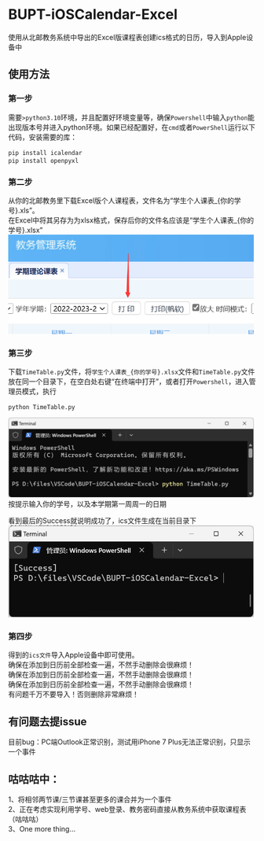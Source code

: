 # BUPT-iOSCalendar-Excel
使用从北邮教务系统中导出的Excel版课程表创建ics格式的日历，导入到Apple设备中

## 使用方法
### 第一步
需要`>python3.10`环境，并且配置好环境变量等，确保`Powershell`中输入`python`能出现版本号并进入python环境。如果已经配置好，在`cmd`或者`PowerShell`运行以下代码，安装需要的库：
```python3
pip install icalendar
pip install openpyxl
```
### 第二步
从你的北邮教务里下载Excel版个人课程表，文件名为“学生个人课表_{你的学号}.xls”。  
在Excel中将其另存为为xlsx格式，保存后你的文件名应该是“学生个人课表_{你的学号}.xlsx”
<img src="https://github.com/Guest-Liang/BUPT-iOSCalendar-Excel/blob/main/ScrennShots/GetExcelFile.png" width="500px">

### 第三步
下载`TimeTable.py`文件，将`学生个人课表_{你的学号}.xlsx`文件和`TimeTable.py`文件放在同一个目录下，在空白处右键“在终端中打开”，或者打开`Powershell`，进入管理员模式，执行
```python3
python TimeTable.py
```
<img src="https://github.com/Guest-Liang/BUPT-iOSCalendar-Excel/blob/main/ScrennShots/ExecuteTheCommand.png" width="500px">
按提示输入你的学号，以及本学期第一周周一的日期

看到最后的Success就说明成功了，ics文件生成在当前目录下
<img src="https://github.com/Guest-Liang/BUPT-iOSCalendar-Excel/blob/main/ScrennShots/Success.png" width="500px">


### 第四步
得到的`ics文件`导入Apple设备中即可使用。  
确保在添加到日历前全部检查一遍，不然手动删除会很麻烦！  
确保在添加到日历前全部检查一遍，不然手动删除会很麻烦！  
确保在添加到日历前全部检查一遍，不然手动删除会很麻烦！  
有问题千万不要导入！否则删除非常麻烦！

## 有问题去提issue
目前bug：PC端Outlook正常识别，测试用iPhone 7 Plus无法正常识别，只显示一个事件

## 咕咕咕中：
1、将相邻两节课/三节课甚至更多的课合并为一个事件  
2、正在考虑实现利用学号、web登录、教务密码直接从教务系统中获取课程表（咕咕咕）  
3、One more thing…  
